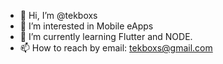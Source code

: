 - 👋 Hi, I’m @tekboxs
- 👀 I’m interested in Mobile eApps
- 🌱 I’m currently learning Flutter and NODE.
- 📫 How to reach by email: tekboxs@gmail.com

